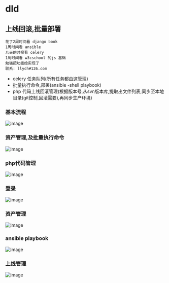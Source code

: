 # dld
上线回滚,批量部署
-----------------------------------  
    花了2周时间看 django book
    1周时间看 ansible
    几天的时候看 celery
    1周时间看 w3cschool 的js 基础
    勉强把功能给实现了
    联系: llych#126.com

* celery 任务队列(所有任务都由这管理)
* 批量执行命令,部署(ansible -shell playbook)
* php 代码上线回滚管理(根据版本号,从svn版本库,提取出文件列表,同步至本地目录(git控制,回滚需要),再同步生产环境)

### 基本流程<br />  
 ![image](https://github.com/llych/dld/blob/master/screenshots/dld1.png)
 
### 资产管理,及批量执行命令<br />
![image](https://github.com/llych/dld/blob/master/screenshots/dld3.gif)

### php代码管理<br />
![image](https://github.com/llych/dld/blob/master/screenshots/dld7.gif)

### 登录<br />
![image](https://github.com/llych/dld/blob/master/screenshots/dld2.jpg)

### 资产管理<br />
![image](https://github.com/llych/dld/blob/master/screenshots/dld4.jpg)

### ansible playbook<br />
![image](https://github.com/llych/dld/blob/master/screenshots/dld5.jpg)

### 上线管理<br />
![image](https://github.com/llych/dld/blob/master/screenshots/dld5.jpg)

